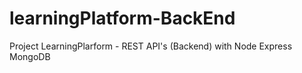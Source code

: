 # learningPlatform-BackEnd
Project LearningPlarform - REST API's (Backend) with Node Express MongoDB
